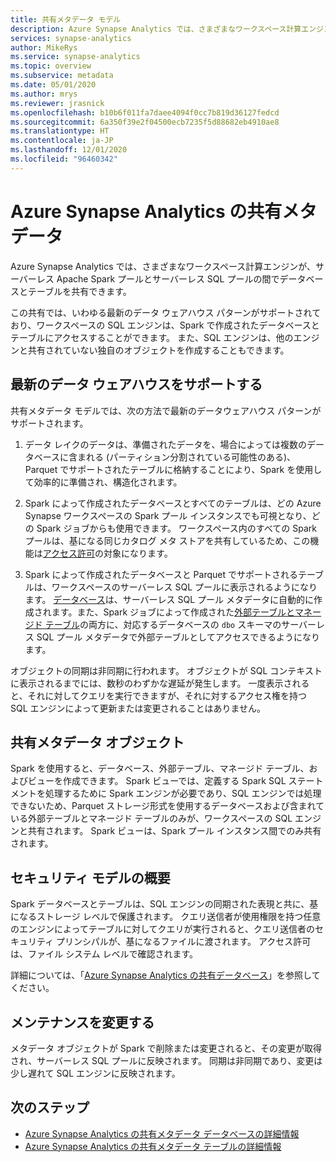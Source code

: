 ```yaml
---
title: 共有メタデータ モデル
description: Azure Synapse Analytics では、さまざまなワークスペース計算エンジンが、サーバーレス Apache Spark プールとサーバーレス SQL プール、専用 SQL プールの間でデータベースとテーブルを共有できます。
services: synapse-analytics
author: MikeRys
ms.service: synapse-analytics
ms.topic: overview
ms.subservice: metadata
ms.date: 05/01/2020
ms.author: mrys
ms.reviewer: jrasnick
ms.openlocfilehash: b10b6f011fa7daee4094f0cc7b819d36127fedcd
ms.sourcegitcommit: 6a350f39e2f04500ecb7235f5d88682eb4910ae8
ms.translationtype: HT
ms.contentlocale: ja-JP
ms.lasthandoff: 12/01/2020
ms.locfileid: "96460342"
---
```

# <a name="azure-synapse-analytics-shared-metadata"></a>Azure Synapse Analytics の共有メタデータ

Azure Synapse Analytics では、さまざまなワークスペース計算エンジンが、サーバーレス Apache Spark プールとサーバーレス SQL プールの間でデータベースとテーブルを共有できます。

この共有では、いわゆる最新のデータ ウェアハウス パターンがサポートされており、ワークスペースの SQL エンジンは、Spark で作成されたデータベースとテーブルにアクセスすることができます。 また、SQL エンジンは、他のエンジンと共有されていない独自のオブジェクトを作成することもできます。

## <a name="support-the-modern-data-warehouse"></a>最新のデータ ウェアハウスをサポートする

共有メタデータ モデルでは、次の方法で最新のデータウェアハウス パターンがサポートされます。

1. データ レイクのデータは、準備されたデータを、場合によっては複数のデータベースに含まれる (パーティション分割されている可能性のある)、Parquet でサポートされたテーブルに格納することにより、Spark を使用して効率的に準備され、構造化されます。

2. Spark によって作成されたデータベースとすべてのテーブルは、どの Azure Synapse ワークスペースの Spark プール インスタンスでも可視となり、どの Spark ジョブからも使用できます。 ワークスペース内のすべての Spark プールは、基になる同じカタログ メタ ストアを共有しているため、この機能は[アクセス許可](#security-model-at-a-glance)の対象になります。

3. Spark によって作成されたデータベースと Parquet でサポートされるテーブルは、ワークスペースのサーバーレス SQL プールに表示されるようになります。 [データベース](database.md)は、サーバーレス SQL プール メタデータに自動的に作成されます。また、Spark ジョブによって作成された[外部テーブルとマネージド テーブル](table.md)の両方に、対応するデータベースの `dbo` スキーマのサーバーレス SQL プール メタデータで外部テーブルとしてアクセスできるようになります。 

<!--[INSERT PICTURE]-->

<!--__Figure 1 -__ Supporting the Modern Data Warehouse Pattern with shared metadata-->

オブジェクトの同期は非同期に行われます。 オブジェクトが SQL コンテキストに表示されるまでには、数秒のわずかな遅延が発生します。 一度表示されると、それに対してクエリを実行できますが、それに対するアクセス権を持つ SQL エンジンによって更新または変更されることはありません。

## <a name="shared-metadata-objects"></a>共有メタデータ オブジェクト

Spark を使用すると、データベース、外部テーブル、マネージド テーブル、およびビューを作成できます。 Spark ビューでは、定義する Spark SQL ステートメントを処理するために Spark エンジンが必要であり、SQL エンジンでは処理できないため、Parquet ストレージ形式を使用するデータベースおよび含まれている外部テーブルとマネージド テーブルのみが、ワークスペースの SQL エンジンと共有されます。 Spark ビューは、Spark プール インスタンス間でのみ共有されます。

## <a name="security-model-at-a-glance"></a>セキュリティ モデルの概要

Spark データベースとテーブルは、SQL エンジンの同期された表現と共に、基になるストレージ レベルで保護されます。 クエリ送信者が使用権限を持つ任意のエンジンによってテーブルに対してクエリが実行されると、クエリ送信者のセキュリティ プリンシパルが、基になるファイルに渡されます。 アクセス許可は、ファイル システム レベルで確認されます。

詳細については、「[Azure Synapse Analytics の共有データベース](database.md)」を参照してください。

## <a name="change-maintenance"></a>メンテナンスを変更する

メタデータ オブジェクトが Spark で削除または変更されると、その変更が取得され、サーバーレス SQL プールに反映されます。 同期は非同期であり、変更は少し遅れて SQL エンジンに反映されます。

## <a name="next-steps"></a>次のステップ

- [Azure Synapse Analytics の共有メタデータ データベースの詳細情報](database.md)
- [Azure Synapse Analytics の共有メタデータ テーブルの詳細情報](table.md)

